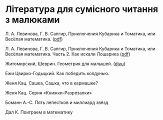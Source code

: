 # Література для сумісного читання з малюками

Л. А. Левинова, Г. В. Сапгир, Приключения Кубарика и Томатика, или Весёлая математика. \([pdf](http://philipok4.narod.ru/Tuser7/Kubarik1.pdf)\)

Л. А. Левинова, Г. В. Сапгир, Приключения Кубарика и Томатика, или Весёлая математика. Часть 2. Как искали Лошарика \([pdf](http://philipok4.narod.ru/Tuser7/Kubarik2.pdf)\)

Житомирский, Шеврин. Геометрия для малышей. \([djvu](https://sheba.spb.ru/s/knigi/zhitomir-geometriya.djvu)\)

Ежи Цвирко-Годыцкий. Как победить колдунью. 

Женя Кац. Сашка, Сашка, что в кармашке? 

Женя Кац. Серия «Книжки-Разрезалки» 

Боманн А.-С. Пять лепестков и миллиард звёзд 

Дал К. Поиграем в математику

